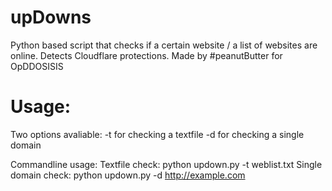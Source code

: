 # upDowns

Python based script that checks if a certain website / a list of websites are online.
Detects Cloudflare protections. Made by #peanutButter for OpDDOSISIS

# Usage:
Two options avaliable:
    -t for checking a textfile
    -d for checking a single domain

Commandline usage:
Textfile check:
    python updown.py -t weblist.txt
Single domain check:
    python updown.py -d http://example.com
